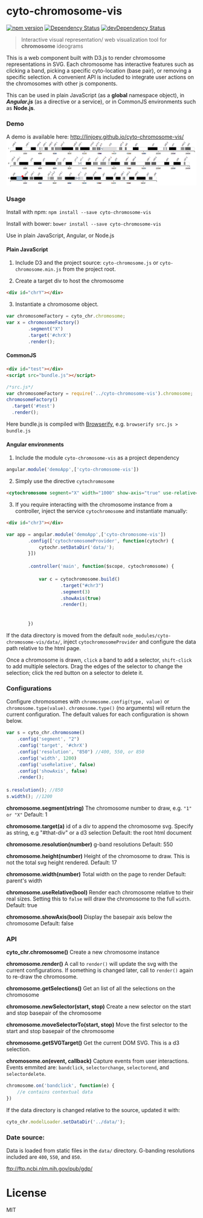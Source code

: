 # cyto-chromosome-vis
[![npm version](https://badge.fury.io/js/cyto-chromosome-vis.svg)](http://badge.fury.io/js/cyto-chromosome-vis)
[![Dependency Status](https://david-dm.org/linjoey/cyto-chromosome-vis.svg)](https://david-dm.org/linjoey/cyto-chromosome-vis)
[![devDependency Status](https://david-dm.org/linjoey/cyto-chromosome-vis/dev-status.svg)](https://david-dm.org/linjoey/cyto-chromosome-vis#info=devDependencies)
> Interactive visual representation/ web visualization tool for **chromosome** ideograms

This is a web component built with D3.js to render chromosome representations in SVG. Each chromosome has interactive features such as clicking a band, picking a specific cyto-location (base pair), or removing a specific selection. A convenient API is included to integrate user actions on the chromosomes with other js components. 

This can be used in plain JavaScript (as a **global** namespace object), in ***Angular.js*** (as a directive or a service), or in CommonJS environments such as **Node.js**.

### Demo
A demo is available here: http://linjoey.github.io/cyto-chromosome-vis/
![](ss-1.3.0.png)

### Usage 
Install with npm: `npm install --save cyto-chromosome-vis`

Install with bower: `bower install --save cyto-chromosome-vis`

Use in plain JavaScript, Angular, or Node.js

#### Plain JavaScript
1. Include D3 and the project source: `cyto-chromosome.js` or `cyto-chromosome.min.js` from the project root.

2. Create a target div to host the chromosome
```html
<div id="chrY"></div>
```

3. Instantiate a chromosome object.
```javascript
var chromosomeFactory = cyto_chr.chromosome;
var x = chromosomeFactory()
        .segment("X")
        .target('#chrX')
        .render();
```

#### CommonJS
```html
<div id="test"></div>
<script src="bundle.js"></script>
```

```JavaScript
/*src.js*/
var chromosomeFactory = require('../cyto-chromosome-vis').chromosome;
chromosomeFactory()
  .target('#test')
  .render();
```

Here bundle.js is compiled with [Browserify](http://browserify.org/), e.g. `browserify src.js > bundle.js`


#### Angular environments
1. Include the module `cyto-chromosome-vis` as a project dependency
```javascript
angular.module('demoApp',['cyto-chromosome-vis'])
```

2. Simply use the directive `cytochromosome`
```html
<cytochromosome segment="X" width="1000" show-axis="true" use-relative="true" resolution="400"></cytochromosome>
```

3. If you require interacting with the chromosome instance from a controller, inject the service `cytochromosome` and instantiate manually:

```html
<div id="chr3"></div>
```
```JavaScript
var app = angular.module('demoApp',['cyto-chromosome-vis'])
        .config(['cytochromosomeProvider', function(cytochr) {
            cytochr.setDataDir('data/');
        }])

        .controller('main', function($scope, cytochromosome) {

            var c = cytochromosome.build()
                    .target("#chr3")
                    .segment(3)
                    .showAxis(true)
                    .render();


        })

```

If the data directory is moved from the default `node_modules/cyto-chromosome-vis/data/`, inject `cytochromosomeProvider` and configure the data path relative to the html page. 

Once a chromosome is drawn, `click` a band to add a selector, `shift-click` to add multiple selectors. Drag the edges of the selector to change the selection; click the red button on a selector to delete it.

### Configurations

Configure chromosomes with `chromosome.config(type, value)` or `chromosome.type(value)`. `chromosome.type()` (no arguments) will return the current configuration. The default values for each configuration is shown below.

```javascript
var s = cyto_chr.chromosome()
    .config('segment', "2")
    .config('target', '#chrX') 
    .config('resolution', "850") //400, 550, or 850
    .config('width', 1200)
    .config('useRelative', false)
    .config('showAxis', false)
    .render();
    
s.resolution(); //850
s.width(); //1200
```

**chromosome.segment(string)** 
The chromosome number to draw, e.g. `"1" or "X"`
Default: 1

**chromosome.target(a)** 
id of a div to append the chromosome svg. Specify as string, e.g "#that-div" or a d3 selection
Default: the root html document

**chromosome.resolution(number)**
g-band resolutions
Default: 550

**chromosome.height(number)**
Height of the chromosome to draw. This is not the total svg height rendered.
Default: 17

**chromosome.width(number)**
Total width on the page to render
Default: parent's width

**chromosome.useRelative(bool)**
Render each chromosome relative to their real sizes. Setting this to `false` will draw the chromosome to the full `width`.
Default: true

**chromosome.showAxis(bool)** 
Display the basepair axis below the chromosome
Default: false


### API

**cyto_chr.chromosome()**
Create a new chromosome instance

**chromosome.render()**
A call to `render()` will update the svg with the current configurations. If something is changed later, call to `render()` again to re-draw the chromosome.

**chromosome.getSelections()**
Get an list of all the selections on the chromosome

**chromosome.newSelector(start, stop)**
Create a new selector on the start and stop basepair of the chromosome

**chromosome.moveSelectorTo(start, stop)**
Move the first selector to the start and stop basepair of the chromosome

**chromosome.getSVGTarget()**
Get the current DOM SVG. This is a d3 selection.

**chromosome.on(event, callback)**
Capture events from user interactions.
Events emmited are: `bandclick`, `selectorchange`, `selectorend`, and `selectordelete`.

```javascript
chromosome.on('bandclick', function(e) {
    //e contains contextual data
})
```

If the data directory is changed relative to the source, updated it with:
```javascript
cyto_chr.modelLoader.setDataDir('../data/');
```

### Date source: 
Data is loaded from static files in the `data/` directory. G-banding resolutions included are `400`, `550`, and `850`.

ftp://ftp.ncbi.nlm.nih.gov/pub/gdp/

# License
MIT